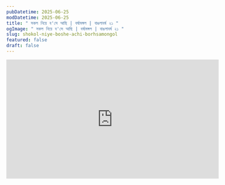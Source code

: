```yaml
---
pubDatetime: 2025-06-25
modDatetime: 2025-06-25
title: " সকল নিয়ে ব'সে আছি | বর্ষামঙ্গল | বাঙলাবর্ষ ২১ "
ogImage: " সকল নিয়ে ব'সে আছি | বর্ষামঙ্গল | বাঙলাবর্ষ ২১ "
slug: shokol-niye-boshe-achi-borhsamongol
featured: false
draft: false
---
```

<iframe width="560" height="315" src="https://www.youtube.com/embed/skihU2o7Sy8?si=IKrrvElFlR7XMmvf" title="YouTube video player" frameborder="0" allow="accelerometer; autoplay; clipboard-write; encrypted-media; gyroscope; picture-in-picture; web-share" referrerpolicy="strict-origin-when-cross-origin" allowfullscreen></iframe>
